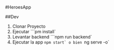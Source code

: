 #HeroesApp

##Dev

1. Clonar Proyecto
2. Ejecutar ```pm install`
3. Levantar backend ```npm run backend`
4. Ejecutar la app ```npm start` o bien ```ng serve -o`
